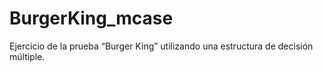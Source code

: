 # BurgerKing_mcase
Ejercicio de la prueba “Burger King” utilizando una estructura de decisión
múltiple.
